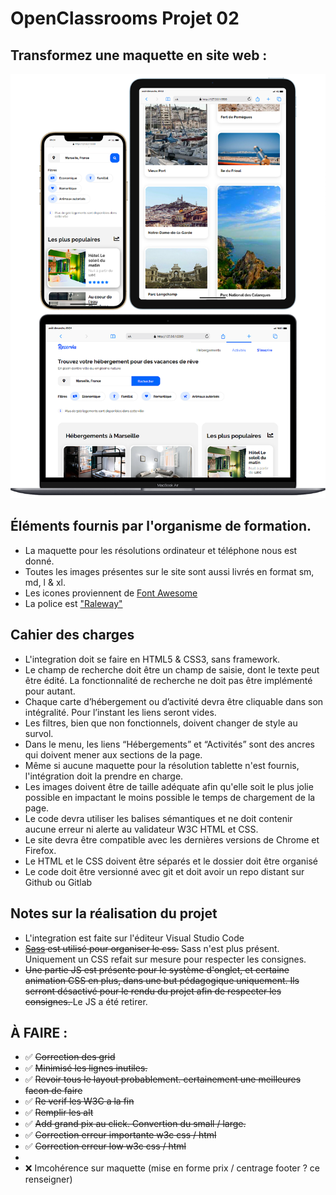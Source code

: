 # OpenClassrooms Projet 02 

## Transformez une maquette en site web :


![maquette web reservia](./source/image/md-picture/mdpix.png)


## Éléments fournis par l'organisme de formation.
- La maquette pour les résolutions ordinateur et téléphone nous est donné.
- Toutes les images présentes sur le site sont aussi livrés en format sm, md, l & xl.
- Les icones proviennent de [Font Awesome](https://fontawesome.com/)
- La police est ["Raleway"](https://fonts.google.com/specimen/Raleway)

## Cahier des charges
- L'integration doit se faire en HTML5 & CSS3, sans framework.
- Le champ de recherche doit être un champ de saisie, dont le texte peut être édité. La fonctionnalité de recherche ne doit pas être implémenté pour autant.
- Chaque carte d’hébergement ou d’activité devra être cliquable dans son intégralité. Pour l’instant les liens seront vides.
- Les filtres, bien que non fonctionnels, doivent changer de style au survol.
- Dans le menu, les liens “Hébergements” et “Activités” sont des ancres qui doivent mener aux sections de la page.
- Même si aucune maquette pour la résolution tablette n'est fournis, l'intégration doit la prendre en charge.
- Les images doivent être de taille adéquate afin qu'elle soit le plus jolie possible en impactant le moins possible le temps de chargement de la page.
- Le code devra utiliser les balises sémantiques et ne doit contenir aucune erreur ni alerte au validateur W3C HTML et CSS.
- Le site devra être compatible avec les dernières versions de Chrome et Firefox.
- Le HTML et le CSS doivent être séparés et le dossier doit être organisé
- Le code doit être versionné avec git et doit avoir un repo distant sur Github ou Gitlab

## Notes sur la réalisation du projet
- L'integration est faite sur l'éditeur Visual Studio Code 
- <del>[Sass](https://sass-lang.com/) est utilisé pour organiser le css.</del> Sass n'est plus présent. Uniquement un CSS refait sur mesure pour respecter les consignes.
- <del>Une partie JS est présente pour le système d'onglet, et certaine animation CSS en plus, dans une but pédagogique uniquement. Ils serront désactivé pour le rendu du projet afin de respecter les consignes. </del> Le JS a été retirer.


## À FAIRE :

- ✅ <del>Correction des grid</del>
- ✅ <del>Minimisé les lignes inutiles.</del>   
- ✅ <del>Revoir tous le layout probablement. certainement une meilleures facon de faire</del>
- ✅ <del>Re verif les W3C a la fin</del>
- ✅ <del> Remplir les alt </del> 
- ✅ <del> Add grand pix au click. Convertion du small / large. </del>
- ✅ <del> Correction erreur importante w3c css / html </del>
- ✅ <del> Correction erreur low w3c css / html  </del>
-
- ❌ Imcohérence sur maquette (mise en forme prix / centrage footer ? ce renseigner)
